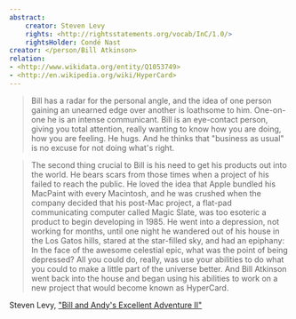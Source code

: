 ```yaml
---
abstract:
    creator: Steven Levy
    rights: <http://rightsstatements.org/vocab/InC/1.0/>
    rightsHolder: Condé Nast
creator: </person/Bill Atkinson>
relation:
- <http://www.wikidata.org/entity/Q1053749>
- <http://en.wikipedia.org/wiki/HyperCard>
---
```


> Bill has a radar for the personal angle, and the idea of one person gaining an unearned edge over another is loathsome to him. One-on-one he is an intense communicant. Bill is an eye-contact person, giving you total attention, really wanting to know how you are doing, how you are feeling. He hugs. And he thinks that "business as usual" is no excuse for not doing what's right.

> The second thing crucial to Bill is his need to get his products out into the world. He bears scars from those times when a project of his failed to reach the public. He loved the idea that Apple bundled his MacPaint with every Macintosh, and he was crushed when the company decided that his post-Mac project, a flat-pad communicating computer called Magic Slate, was too esoteric a product to begin developing in 1985. He went into a depression, not working for months, until one night he wandered out of his house in the Los Gatos hills, stared at the star-filled sky, and had an epiphany: In the face of the awesome celestial epic, what was the point of being depressed? All you could do, really, was use your abilities to do what you could to make a little part of the universe better. And Bill Atkinson went back into the house and began using his abilities to work on a new project that would become known as HyperCard.

Steven Levy, ["Bill and Andy's Excellent Adventure II"](https://www.wired.com/1994/04/general-magic/)
